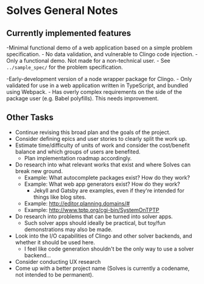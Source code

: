 # Solves General Notes

## Currently implemented features

-Minimal functional demo of a web application based on a simple problem specification.
    - No data validation, and vulnerable to Clingo code injection.
    - Only a functional demo. Not made for a non-technical user.
    - See `../sample_spec/` for the problem specification.

-Early-development version of a node wrapper package for Clingo.
    - Only validated for use in a web application written in TypeScript, and bundled using Webpack.
    - Has overly complex requirements on the side of the package user (e.g. Babel polyfills). This needs improvement.

## Other Tasks

- Continue revising this broad plan and the goals of the project.
- Consider defining epics and user stories to clearly split the work up.
- Estimate time/difficulty of units of work and consider the cost/benefit balance and which groups of users are benefited.
    - Plan implementation roadmap accordingly.
- Do research into what relevant works that exist and where Solves can break new ground.
    - Example: What autocomplete packages exist? How do they work?
    - Example: What web app generators exist? How do they work?
        - Jekyll and Gatsby are examples, even if they're intended for things like blog sites.
    - Example: <http://editor.planning.domains/#>
    - Example: <http://www.tptp.org/cgi-bin/SystemOnTPTP>
- Do research into problems that can be turned into solver apps.
    - Such solver apps should ideally be practical, but toy/fun demonstrations may also be made.
- Look into the I/O capabilities of Clingo and other solver backends, and whether it should be used here.
    - I feel like code generation shouldn't be the only way to use a solver backend...
- Consider conducting UX research
- Come up with a better project name (Solves is currently a codename, not intended to be permanent).

